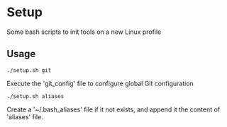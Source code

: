 # Setup
Some bash scripts to init tools on a new Linux profile

## Usage

```
./setup.sh git
```
Execute the 'git_config' file to configure global Git configuration

```
./setup.sh aliases
```
Create a '~/.bash_aliases' file if it not exists, and append it the content of 'aliases' file.
